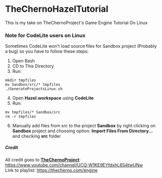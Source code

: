 # TheChernoHazelTutorial
This is my take on TheChernoProject's Game Engine Tutorial On Linux

### Note for CodeLite users on Linux
Sometimes CodeLite won't load source files for Sandbox project (Probably a bug) so you have to follow these steps:
1. Open Bash
2. CD to This Directory
3. Run:
```
mkdir tmpfiles
mv Sandbox/src/* tmpfiles
./GenerateProjectsLinux.sh
```
4. Open **Hazel.workspace** using **CodeLite**
5. Run:
```
mv tmpfiles/* Sandbox/src
rm -r tmpfiles
```
6. Manually add files from src to the project **Sandbox** by right clicking on **Sandbox** project
and choosing option: **Import Files From Directory...** and checking **src** folder

##### Credit
All credit goes to [**TheChernoProject**](https://www.youtube.com/channel/UCQ-W1KE9EYfdxhL6S4twUNw):  
https://www.youtube.com/channel/UCQ-W1KE9EYfdxhL6S4twUNw  
Link to playlist: https://thecherno.com/engine  